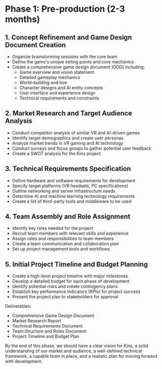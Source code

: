 # Phase 1: Pre-production (2-3 months)

## 1. Concept Refinement and Game Design Document Creation
- Organize brainstorming sessions with the core team
- Define the game's unique selling points and core mechanics
- Create a comprehensive game design document (GDD) including:
  - Game overview and vision statement
  - Detailed gameplay mechanics
  - World-building and lore
  - Character designs and AI entity concepts
  - User interface and experience design
  - Technical requirements and constraints

## 2. Market Research and Target Audience Analysis
- Conduct competitor analysis of similar VR and AI-driven games
- Identify target demographics and create user personas
- Analyze market trends in VR gaming and AI technology
- Conduct surveys and focus groups to gather potential user feedback
- Create a SWOT analysis for the Kins project

## 3. Technical Requirements Specification
- Define hardware and software requirements for development
- Specify target platforms (VR headsets, PC specifications)
- Outline networking and server infrastructure needs
- Determine AI and machine learning technology requirements
- Create a list of third-party tools and middleware to be used

## 4. Team Assembly and Role Assignment
- Identify key roles needed for the project
- Recruit team members with relevant skills and experience
- Assign roles and responsibilities to team members
- Create a team communication and collaboration plan
- Set up project management tools and workflows

## 5. Initial Project Timeline and Budget Planning
- Create a high-level project timeline with major milestones
- Develop a detailed budget for each phase of development
- Identify potential risks and create contingency plans
- Establish key performance indicators (KPIs) for project success
- Present the project plan to stakeholders for approval

Deliverables:
- Comprehensive Game Design Document
- Market Research Report
- Technical Requirements Document
- Team Structure and Roles Document
- Project Timeline and Budget Plan

By the end of this phase, we should have a clear vision for Kins, a solid understanding of our market and audience, a well-defined technical framework, a capable team in place, and a realistic plan for moving forward with development.
